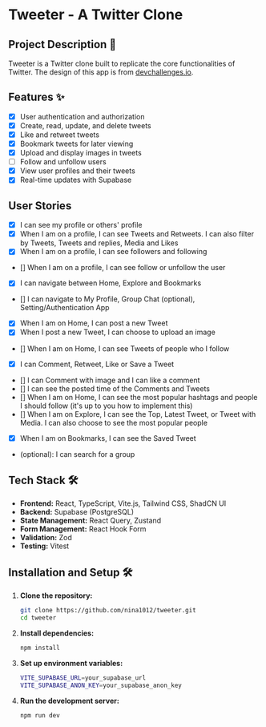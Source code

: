 ---
---

# Tweeter - A Twitter Clone

## Project Description 📖

Tweeter is a Twitter clone built to replicate the core functionalities of Twitter.
The design of this app is from [devchallenges.io]('https://legacy.devchallenges.io/challenges/rleoQc34THclWx1cFFKH').

## Features ✨

- [x] User authentication and authorization
- [x] Create, read, update, and delete tweets
- [x] Like and retweet tweets
- [x] Bookmark tweets for later viewing
- [x] Upload and display images in tweets
- [ ] Follow and unfollow users
- [x] View user profiles and their tweets
- [x] Real-time updates with Supabase

## User Stories

- [x] I can see my profile or others' profile
- [x] When I am on a profile, I can see Tweets and Retweets. I can also filter by Tweets, Tweets and replies, Media and Likes
- [x] When I am on a profile, I can see followers and following
- [] When I am on a profile, I can see follow or unfollow the user
- [x] I can navigate between Home, Explore and Bookmarks
- [] I can navigate to My Profile, Group Chat (optional), Setting/Authentication App
- [x] When I am on Home, I can post a new Tweet
- [x] When I post a new Tweet, I can choose to upload an image
- [] When I am on Home, I can see Tweets of people who I follow
- [x] I can Comment, Retweet, Like or Save a Tweet
- [] I can Comment with image and I can like a comment
- [] I can see the posted time of the Comments and Tweets
- [] When I am on Home, I can see the most popular hashtags and people I should follow (it's up to you how to implement this)
- [] When I am on Explore, I can see the Top, Latest Tweet, or Tweet with Media. I can also choose to see the most popular people
- [x] When I am on Bookmarks, I can see the Saved Tweet
- (optional): I can search for a group

## Tech Stack 🛠️

- **Frontend:** React, TypeScript, Vite.js, Tailwind CSS, ShadCN UI
- **Backend:** Supabase (PostgreSQL)
- **State Management:** React Query, Zustand
- **Form Management:** React Hook Form
- **Validation:** Zod
- **Testing:** Vitest

## Installation and Setup 🛠️

1. **Clone the repository:**

   ```bash
   git clone https://github.com/nina1012/tweeter.git
   cd tweeter
   ```

2. **Install dependencies:**

   ```bash
   npm install
   ```

3. **Set up environment variables:**

   ```bash
   VITE_SUPABASE_URL=your_supabase_url
   VITE_SUPABASE_ANON_KEY=your_supabase_anon_key
   ```

4. **Run the development server:**

   ```bash
   npm run dev
   ```
